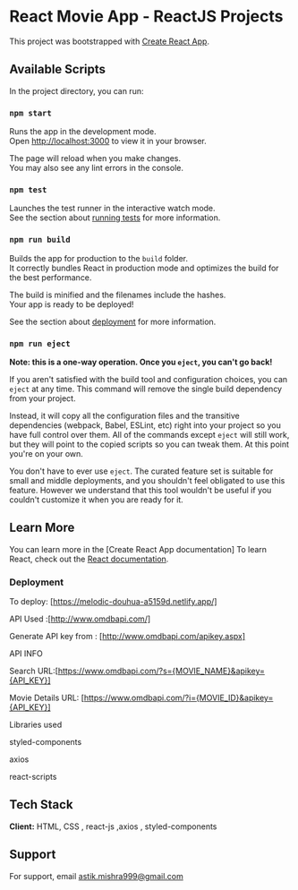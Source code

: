 # React Movie App - ReactJS Projects

This project was bootstrapped with [Create React App](https://github.com/facebook/create-react-app).

## Available Scripts

In the project directory, you can run:

### `npm start`

Runs the app in the development mode.\
Open [http://localhost:3000](http://localhost:3000) to view it in your browser.

The page will reload when you make changes.\
You may also see any lint errors in the console.

### `npm test`

Launches the test runner in the interactive watch mode.\
See the section about [running tests](https://facebook.github.io/create-react-app/docs/running-tests) for more information.

### `npm run build`

Builds the app for production to the `build` folder.\
It correctly bundles React in production mode and optimizes the build for the best performance.

The build is minified and the filenames include the hashes.\
Your app is ready to be deployed!

See the section about [deployment](https://facebook.github.io/create-react-app/docs/deployment) for more information.

### `npm run eject`

**Note: this is a one-way operation. Once you `eject`, you can't go back!**

If you aren't satisfied with the build tool and configuration choices, you can `eject` at any time. This command will remove the single build dependency from your project.

Instead, it will copy all the configuration files and the transitive dependencies (webpack, Babel, ESLint, etc) right into your project so you have full control over them. All of the commands except `eject` will still work, but they will point to the copied scripts so you can tweak them. At this point you're on your own.

You don't have to ever use `eject`. The curated feature set is suitable for small and middle deployments, and you shouldn't feel obligated to use this feature. However we understand that this tool wouldn't be useful if you couldn't customize it when you are ready for it.

## Learn More

You can learn more in the [Create React App documentation]
To learn React, check out the [React documentation](https://reactjs.org/).


### Deployment

To deploy: [https://melodic-douhua-a5159d.netlify.app/]

API Used :[http://www.omdbapi.com/]

Generate API key from : [http://www.omdbapi.com/apikey.aspx]

API INFO 

Search URL:[https://www.omdbapi.com/?s={MOVIE_NAME}&apikey={API_KEY}]

Movie Details URL: [https://www.omdbapi.com/?i={MOVIE_ID}&apikey={API_KEY}]

Libraries used

styled-components

axios

react-scripts

## Tech Stack

**Client:** HTML, CSS , react-js ,axios , styled-components

## Support

For support, email astik.mishra999@gmail.com
